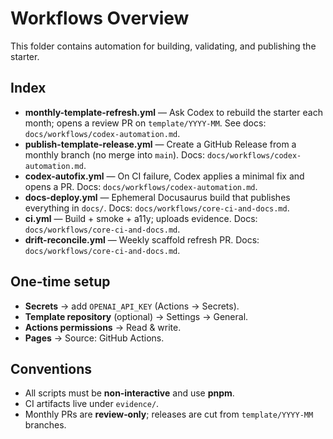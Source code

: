 # Workflows Overview

This folder contains automation for building, validating, and publishing the starter.

## Index

* **monthly-template-refresh.yml** — Ask Codex to rebuild the starter each month; opens a review PR on `template/YYYY-MM`. See docs: `docs/workflows/codex-automation.md`.
* **publish-template-release.yml** — Create a GitHub Release from a monthly branch (no merge into `main`). Docs: `docs/workflows/codex-automation.md`.
* **codex-autofix.yml** — On CI failure, Codex applies a minimal fix and opens a PR. Docs: `docs/workflows/codex-automation.md`.
* **docs-deploy.yml** — Ephemeral Docusaurus build that publishes everything in `docs/`. Docs: `docs/workflows/core-ci-and-docs.md`.
* **ci.yml** — Build + smoke + a11y; uploads evidence. Docs: `docs/workflows/core-ci-and-docs.md`.
* **drift-reconcile.yml** — Weekly scaffold refresh PR. Docs: `docs/workflows/core-ci-and-docs.md`.

## One‑time setup

* **Secrets** → add `OPENAI_API_KEY` (Actions → Secrets).
* **Template repository** (optional) → Settings → General.
* **Actions permissions** → Read & write.
* **Pages** → Source: GitHub Actions.

## Conventions

* All scripts must be **non‑interactive** and use **pnpm**.
* CI artifacts live under `evidence/`.
* Monthly PRs are **review‑only**; releases are cut from `template/YYYY-MM` branches.
